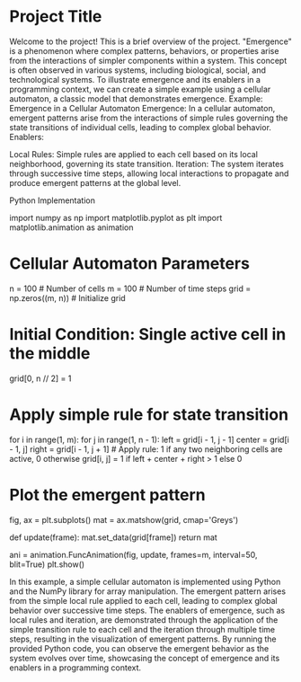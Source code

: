 # Project Title
Welcome to the project!
This is a brief overview of the project.
 "Emergence" is a phenomenon where complex patterns, behaviors, or properties arise from the interactions of simpler components within a system. This concept is often observed in various systems, including biological, social, and technological systems. To illustrate emergence and its enablers in a programming context, we can create a simple example using a cellular automaton, a classic model that demonstrates emergence.
Example: Emergence in a Cellular Automaton
Emergence: In a cellular automaton, emergent patterns arise from the interactions of simple rules governing the state transitions of individual cells, leading to complex global behavior.
Enablers:

Local Rules: Simple rules are applied to each cell based on its local neighborhood, governing its state transition.
Iteration: The system iterates through successive time steps, allowing local interactions to propagate and produce emergent patterns at the global level.

Python Implementation

import numpy as np
import matplotlib.pyplot as plt
import matplotlib.animation as animation

# Cellular Automaton Parameters
n = 100  # Number of cells
m = 100  # Number of time steps
grid = np.zeros((m, n))  # Initialize grid

# Initial Condition: Single active cell in the middle
grid[0, n // 2] = 1

# Apply simple rule for state transition
for i in range(1, m):
    for j in range(1, n - 1):
        left = grid[i - 1, j - 1]
        center = grid[i - 1, j]
        right = grid[i - 1, j + 1]
        # Apply rule: 1 if any two neighboring cells are active, 0 otherwise
        grid[i, j] = 1 if left + center + right > 1 else 0

# Plot the emergent pattern
fig, ax = plt.subplots()
mat = ax.matshow(grid, cmap='Greys')

def update(frame):
    mat.set_data(grid[frame])
    return mat

ani = animation.FuncAnimation(fig, update, frames=m, interval=50, blit=True)
plt.show()

In this example, a simple cellular automaton is implemented using Python and the NumPy library for array manipulation. The emergent pattern arises from the simple local rule applied to each cell, leading to complex global behavior over successive time steps.
The enablers of emergence, such as local rules and iteration, are demonstrated through the application of the simple transition rule to each cell and the iteration through multiple time steps, resulting in the visualization of emergent patterns.
By running the provided Python code, you can observe the emergent behavior as the system evolves over time, showcasing the concept of emergence and its enablers in a programming context.



